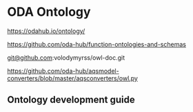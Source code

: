 # ODA Ontology

https://odahub.io/ontology/

https://github.com/oda-hub/function-ontologies-and-schemas

git@github.com:volodymyrss/owl-doc.git

https://github.com/oda-hub/aqsmodel-converters/blob/master/aqsconverters/owl.py

## Ontology development guide
